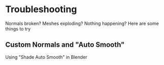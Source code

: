 # Troubleshooting

Normals broken? Meshes exploding? Nothing happening? Here are some things to try

## Custom Normals and "Auto Smooth"
Using "Shade Auto Smooth" in Blender